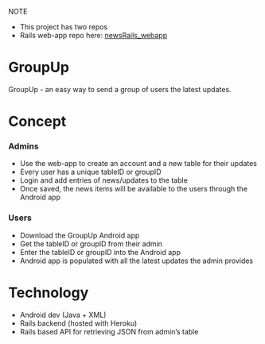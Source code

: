 NOTE
- This project has two repos
- Rails web-app repo here: [newsRails_webapp](https://github.com/agentzzk/newsRails_webapp)

# GroupUp
GroupUp - an easy way to send a group of users the latest updates.

# Concept
### Admins
- Use the web-app to create an account and a new table for their updates
- Every user has a unique tableID or groupID
- Login and add entries of news/updates to the table
- Once saved, the news items will be available to the users through the Android app

### Users
- Download the GroupUp Android app
- Get the tableID or groupID from their admin
- Enter the tableID or groupID into the Android app
- Android app is populated with all the latest updates the admin provides

# Technology
- Android dev (Java + XML)
- Rails backend (hosted with Heroku)
- Rails based API for retrieving JSON from admin’s table